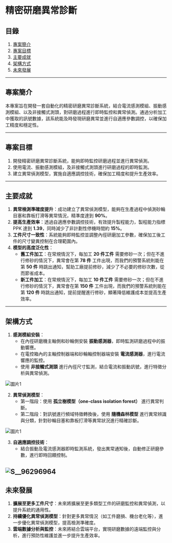 # 精密研磨異常診斷

## 目錄
1. [專案簡介](#專案簡介)
2. [專案目標](#專案目標)
3. [主要成就](#主要成就)
4. [架構方式](#架構方式)
5. [未來發展](#未來發展)

---

## 專案簡介
本專案旨在開發一套自動化的精密研磨異常診斷系統，結合電流感測模組、振動感測模組、以及非接觸式測頭，對研磨過程進行即時監控和異常偵測。通過分析加工中獲取的訊號數據，該系統能及時發現研磨異常並進行自適應參數調控，以確保加工精度和穩定性。

---

## 專案目標
1. 開發精密研磨異常診斷系統，能夠即時監控研磨過程並進行異常偵測。
2. 使用電流、振動感測模組，及非接觸式測頭進行研磨過程的即時監測。
3. 建立異常偵測模型，實施自適應調控技術，確保加工精度和提升生產效率。



---

## 主要成就
1. **異常檢測準確度提升**：成功建立了異常偵測模型，能夠在生產過程中偵測砂輪目塞和靠板打滑等異常情況，精準度達到 **90%**。
2. **提高生產效率**：透過自適應參數調控技術，有效提升製程能力，製程能力指標 PPK 達到 **1.39**，同時減少了非計劃性停機時間約 **15%**。
3. **工件尺寸一致性**：系統能夠即時監控並調整內徑研磨加工參數，確保加工後工件的尺寸變異控制在合理範圍內。
4. **模型的高度泛化性**：
   - **舊工件加工**：在常規情況下，每加工 **20 件工件** 需要修砂一次；但在不進行修砂的情況下，異常會在第 **78 件** 工件出現，而我們的預警系統則能在第 **50 件** 時跳出通知，幫助工廠提前修砂，減少了不必要的修砂次數，從而節省成本。
   - **新工件加工**：在常規情況下，每加工 **10 件工件** 需要修砂一次；但在不進行修砂的情況下，異常會在第 **150 件** 工件出現，而我們的預警系統則能在第 **120 件** 時跳出通知，提前提醒進行修砂，顯著降低維護成本並提高生產效率。


---

## 架構方式
1. **感測模組安裝**：
    - 在內徑研磨機主軸側和砂輪側安裝 **振動感測器**，即時監測研磨過程中的振動響應。
    - 在電控箱內的主軸控制器端和砂輪軸控制器端安裝 **電流感測器**，進行電流響應的監控。
    - 使用 **非接觸式測頭** 進行內徑尺寸監測，結合電流和振動訊號，進行特徵分析與異常偵測。

![圖片1](https://hackmd.io/_uploads/H1MuKuIpC.png)


2. **異常偵測模型**：
    - 第一階段：使用 **孤立樹模型（one-class isolation forest）** 進行異常判斷。
    - 第二階段：對訊號進行頻域特徵轉換後，使用 **隨機森林模型** 進行異常辨識與分類，針對砂輪目塞和靠板打滑等異常狀況進行精確診斷。

![圖片1](https://hackmd.io/_uploads/HkXQ8TNY0.png)

3. **自適應調控技術**：
    - 結合振動及電流感測器即時監測系統，發出異常通知後，自動修正研磨參數，進行即時回饋控制。

![S__96296964](https://hackmd.io/_uploads/ryWgFdL60.jpg)
---

## 未來發展
1. **擴展至更多工件尺寸**：未來將擴展至更多類型工件的研磨監控和異常偵測，以提升系統的通用性。
2. **持續優化異常偵測模型**：針對更多異常情況（如工件磨損、機台老化等），進一步優化異常偵測模型，提高檢測準確度。
3. **雲端數據分析與監控**：未來將結合雲端平台，實現研磨數據的遠端監控與分析，進行預防性維護並進一步提升生產效率。

